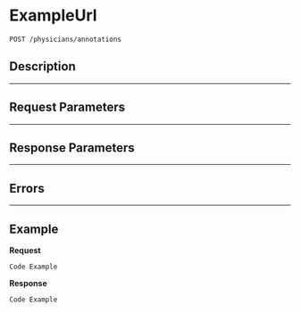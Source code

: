 # ExampleUrl

    POST /physicians/annotations

## Description

***

## Request Parameters

***

## Response Parameters

***

## Errors

***

## Example
**Request**

    Code Example

**Response**

    Code Example
